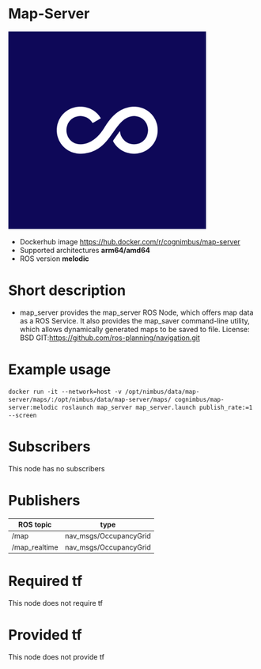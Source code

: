 # Map-Server

<img src="./map-server/Cogniteam_CMYK_Social_white_on_aubergine copy.jpg" alt="map-server" width="400"/>

* Dockerhub image https://hub.docker.com/r/cognimbus/map-server
* Supported architectures <b>arm64/amd64</b>
* ROS version <b>melodic</b>

# Short description
* map_server provides the map_server ROS Node, which offers map data as a ROS Service. It also provides the map_saver command-line utility, which allows dynamically generated maps to be saved to file.
License: BSD
GIT:https://github.com/ros-planning/navigation.git

# Example usage
```
docker run -it --network=host -v /opt/nimbus/data/map-server/maps/:/opt/nimbus/data/map-server/maps/ cognimbus/map-server:melodic roslaunch map_server map_server.launch publish_rate:=1 --screen
```

# Subscribers
This node has no subscribers


# Publishers
ROS topic | type
--- | ---
/map | nav_msgs/OccupancyGrid
/map_realtime | nav_msgs/OccupancyGrid


# Required tf
This node does not require tf


# Provided tf
This node does not provide tf


